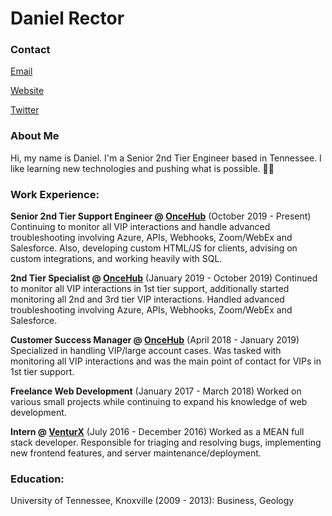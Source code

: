 # Daniel Rector

### Contact

[Email](mailto:hello@danielkrector.com?subject=Hello&body=Hi)

[Website](https://danielkrector.com)

[Twitter](https://twitter.com/danielkrector)

### About Me

Hi, my name is Daniel. I'm a Senior 2nd Tier Engineer based in Tennessee. I like learning new technologies and pushing what is possible. 👍🏻

### Work Experience:

**Senior 2nd Tier Support Engineer @ [OnceHub](https://www.oncehub.com)** (October 2019 - Present)
Continuing to monitor all VIP interactions and handle advanced troubleshooting involving Azure, APIs, Webhooks, Zoom/WebEx and Salesforce. Also, developing custom HTML/JS for clients, advising on custom integrations, and working heavily with SQL.

**2nd Tier Specialist @ [OnceHub](https://www.oncehub.com)** (January 2019 - October 2019)
Continued to monitor all VIP interactions in 1st tier support, additionally started monitoring all 2nd and 3rd tier VIP interactions. Handled advanced troubleshooting involving Azure, APIs, Webhooks, Zoom/WebEx and Salesforce.

**Customer Success Manager @ [OnceHub](https://www.oncehub.com)** (April 2018 - January 2019)
Specialized in handling VIP/large account cases. Was tasked with monitoring all VIP interactions and was the main point of contact for VIPs in 1st tier support. 

**Freelance Web Development** (January 2017 - March 2018)
Worked on various small projects while continuing to expand his knowledge of web development.

**Intern @ [VenturX](https://venturx.ca)** (July 2016 - December 2016)
Worked as a MEAN full stack developer. Responsible for triaging and resolving bugs, implementing new frontend features, and server maintenance/deployment.

### Education:

University of Tennessee, Knoxville (2009 - 2013):
	Business, Geology
